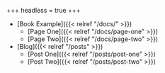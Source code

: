 +++
headless = true
+++

- [Book Example]({{< relref "/docs/" >}})
  - [Page One]({{< relref "/docs/page-one" >}})
  - [Page Two]({{< relref "/docs/page-two" >}})
- [Blog]({{< relref "/posts" >}})
  - [Post One]({{< relref "/posts/post-one" >}})
  - [Post Two]({{< relref "/posts/post-two" >}})